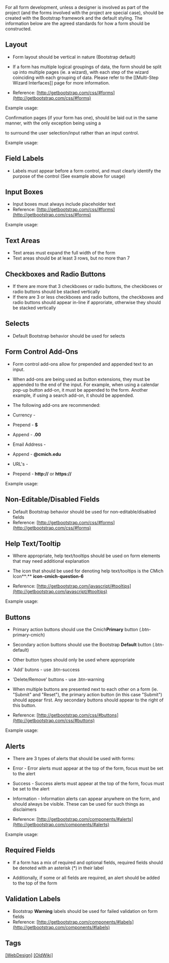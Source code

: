 For all form development, unless a designer is involved as part of the project (and the forms involved with the project are special case), should be created with the Bootstrap framework and the default styling. The information below are the agreed standards for how a form should be constructed.  

## Layout

*   Form layout should be vertical in nature (Bootstrap default)

*   <span>If a form has multiple logical groupings of data, the form should be split up into multiple pages (ie. a wizard), with each step of the wizard coinciding with each grouping of data. Please refer to the [[Multi-Step Wizard Interfaces]] page for more information.  
    </span>

*   Reference: [http://getbootstrap.com/css/#forms](http://getbootstrap.com/css/#forms)

Example usage:

Confirmation pages (if your form has one), should be laid out in the same manner, with the only exception being using a <div> to surround the user selection/input rather than an input control.

Example usage:

## Field Labels

*   Labels must appear before a form control, and must clearly identify the purpose of the control (See example above for usage)

## Input Boxes

*   Input boxes must always include placeholder text
*   Reference: [http://getbootstrap.com/css/#forms](http://getbootstrap.com/css/#forms)  

Example usage:

## Text Areas

*   Text areas must expand the full width of the form
*   Text areas should be at least 3 rows, but no more than 7

## Checkboxes and Radio Buttons

*   If there are more that 3 checkboxes or radio buttons, the checkboxes or radio buttons should be stacked vertically
*   If there are 3 or less checkboxes and radio buttons, the checkboxes and radio buttons should appear in-line if approriate, otherwise they should be stacked vertically

## Selects

*   Default Bootstrap behavior should be used for selects

## Form Control Add-Ons

*   Form control add-ons allow for prepended and appended text to an input.
*   When add-ons are being used as button extensions, they must be appended to the end of the input. For example, when using a calendar pop-up button add-on, it must be appended to the form​. Another example, if using a search add-on, it should be appended.​​​
*   The following add-ons are recommended:

*   Currency -

*   Prepend - **$**  

*   Append - **.00**  

*   Email Address -

*   Append - **@cmich.edu**

*   URL's -

*   Prepend - **http://** or **https://**

Example usage:

## Non-Editable/Disabled Fields

*   Default Bootstrap behavior should be used for non-editable/disabled fields
*   <span><span><span>Reference: [http://getbootstrap.com/css/#forms](http://getbootstrap.com/css/#forms)</span></span></span>

## Help Text/Tooltip

*   Where appropriate, help text/tooltips should be used on form elements that may need additional explanation
*   The icon that should be used for denoting help text/tooltips is the CMich Icon**:** <span class="mls">**icon-cmich-question-6**</span>  

*   Reference: [http://getbootstrap.com/javascript/#tooltips](http://getbootstrap.com/javascript/#tooltips)

Example usage:

## Buttons

*   Primary action buttons should use the Cmich​ **Primary** button (.btn-primary-cmich)  

*   Secondary action buttons should use the Bootstrap **Default** button (.btn-default)  

*   Other button types should only be used where appropriate

*   'Add' butons - use .btn-success
*   'Delete/Remove' buttons - use .btn-warning

*   When multiple buttons are presented next to each other on a form (ie. "Submit" and "Reset"), the primary action button (in this case "Submit") should appear first. Any secondary buttons should appear to the right of this button.  

*   Reference: [http://getbootstrap.com/css/#buttons](http://getbootstrap.com/css/#buttons)

Example usage:

## Alerts

*   There are 3 types of alerts that should be used with forms:

*   Error - Error alerts must appear at the top of the form, focus must be set to the alert
*   Success - Success alerts must appear at the top of the form, focus must be set to the alert
*   Information - Information alerts can appear anywhere on the form, and should always be visible. These can be used for such things as disclaimers

*   Reference: [http://getbootstrap.com/components/#alerts](http://getbootstrap.com/components/#alerts)

Example usage:

## Required Fields

*   If a form has a mix of required and optional fields, required fields should be denoted with an asterisk (*) in their label

*   Additionally, if some or all fields are required, an alert should be added to the top of the form

## Validation Labels

*   Bootstrap **Warning** labels should be used for failed validation on form fields
*   Reference: [http://getbootstrap.com/components/#labels](http://getbootstrap.com/components/#labels)

## Tags
[[WebDesign]](https://code.cmich.edu/search?project_id=365&repository_ref=master&scope=wiki_blobs&search=WebDesignTag)
[[OldWiki]](https://code.cmich.edu/search?project_id=365&repository_ref=master&scope=wiki_blobs&search=OldWikiTag)
